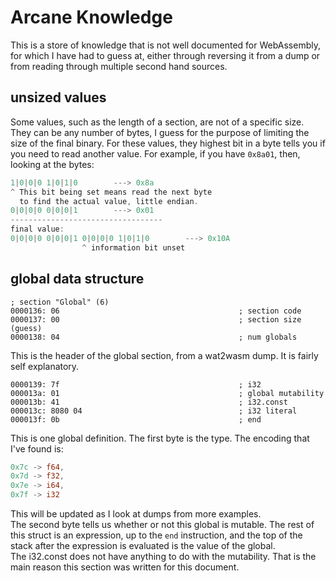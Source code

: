 # Arcane Knowledge
This is a store of knowledge that is not well documented for WebAssembly, for which I have had to guess at, either through reversing it from a dump or from reading through multiple second hand sources.  

## unsized values
Some values, such as the length of a section, are not of a specific size. They can be any number of bytes, I guess for the purpose of limiting the size of the final binary. For these values, they highest bit in a byte tells you if you need to read another value. For example, if you have `0x8a01`, then, looking at the bytes:  
```c
1|0|0|0 1|0|1|0        ---> 0x8a
^ This bit being set means read the next byte
  to find the actual value, little endian.
0|0|0|0 0|0|0|1        ---> 0x01
----------------------------------
final value:
0|0|0|0 0|0|0|1 0|0|0|0 1|0|1|0        ---> 0x10A
                ^ information bit unset
``` 

## global data structure
```
; section "Global" (6)
0000136: 06                                        ; section code
0000137: 00                                        ; section size (guess)
0000138: 04                                        ; num globals
```
This is the header of the global section, from a wat2wasm dump. It is fairly self explanatory.
```
0000139: 7f                                        ; i32
000013a: 01                                        ; global mutability
000013b: 41                                        ; i32.const
000013c: 8080 04                                   ; i32 literal
000013f: 0b                                        ; end
```
This is one global definition. The first byte is the type. The encoding that I've found is:  
```rust
0x7c -> f64,
0x7d -> f32,
0x7e -> i64,
0x7f -> i32
```
This will be updated as I look at dumps from more examples.  
The second byte tells us whether or not this global is mutable. The rest of this struct is an expression, up to the `end` instruction, and the top of the stack after the expression is evaluated is the value of the global.  
The i32.const does not have anything to do with the mutability. That is the main reason this section was written for this document. 